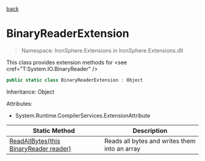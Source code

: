 ﻿[back](/IronSphere.Extensions/types)

# BinaryReaderExtension

> Namespace: IronSphere.Extensions in  IronSphere.Extensions.dll

This class provides extension methods for &lt;see cref=&quot;T:System.IO.BinaryReader&quot; /&gt;

```csharp
public static class BinaryReaderExtension : Object
```
Inheritance: Object



Attributes:

* System.Runtime.CompilerServices.ExtensionAttribute



| Static Method | Description |
| --- | --- |
| [ReadAllBytes(this BinaryReader reader)](BinaryReaderExtension_ReadAllBytes(BinaryReader)) | Reads all bytes and writes them into an array |
